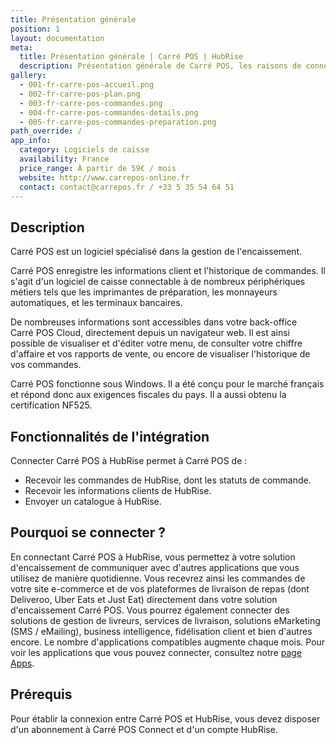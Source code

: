 ```yaml
---
title: Présentation générale
position: 1
layout: documentation
meta:
  title: Présentation générale | Carré POS | HubRise
  description: Présentation générale de Carré POS, les raisons de connecter votre caisse à HubRise et liste des fonctionnalités de l'intégration avec HubRise.
gallery:
  - 001-fr-carre-pos-accueil.png
  - 002-fr-carre-pos-plan.png
  - 003-fr-carre-pos-commandes.png
  - 004-fr-carre-pos-commandes-details.png
  - 005-fr-carre-pos-commandes-preparation.png
path_override: /
app_info:
  category: Logiciels de caisse
  availability: France
  price_range: À partir de 59€ / mois
  website: http://www.carrepos-online.fr
  contact: contact@carrepos.fr / +33 5 35 54 64 51
---
```


## Description

Carré POS est un logiciel spécialisé dans la gestion de l'encaissement.

Carré POS enregistre les informations client et l'historique de commandes. Il s'agit d'un logiciel de caisse connectable à de nombreux périphériques métiers tels que les imprimantes de préparation, les monnayeurs automatiques, et les terminaux bancaires.

De nombreuses informations sont accessibles dans votre back-office Carré POS Cloud, directement depuis un navigateur web. Il est ainsi possible de visualiser et d'éditer votre menu, de consulter votre chiffre d'affaire et vos rapports de vente, ou encore de visualiser l'historique de vos commandes.

Carré POS fonctionne sous Windows. Il a été conçu pour le marché français et répond donc aux exigences fiscales du pays. Il a aussi obtenu la certification NF525.

## Fonctionnalités de l'intégration

Connecter Carré POS à HubRise permet à Carré POS de :

- Recevoir les commandes de HubRise, dont les statuts de commande.
- Recevoir les informations clients de HubRise.
- Envoyer un catalogue à HubRise.

## Pourquoi se connecter ?

En connectant Carré POS à HubRise, vous permettez à votre solution d'encaissement de communiquer avec d'autres applications que vous utilisez de manière quotidienne. Vous recevrez ainsi les commandes de votre site e-commerce et de vos plateformes de livraison de repas (dont Deliveroo, Uber Eats et Just Eat) directement dans votre solution d'encaissement Carré POS. Vous pourrez également connecter des solutions de gestion de livreurs, services de livraison, solutions eMarketing (SMS / eMailing), business intelligence, fidélisation client et bien d'autres encore. Le nombre d'applications compatibles augmente chaque mois. Pour voir les applications que vous pouvez connecter, consultez notre [page Apps](/apps).

## Prérequis

Pour établir la connexion entre Carré POS et HubRise, vous devez disposer d'un abonnement à Carré POS Connect et d'un compte HubRise.